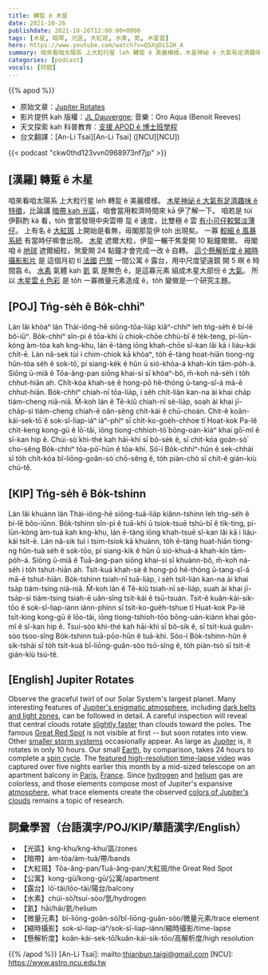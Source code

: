 ```yaml
---
title: 轉踅 ê 木星
date: 2021-10-26
publishdate: 2021-10-26T12:00:00+0800
tags: [木星, 暗帶, 光區, 大紅斑, 水素, 氦, 木星雲]
hero: https://www.youtube.com/watch?v=QSXgDiS2H_A
summary: 咱來看咱太陽系 上大粒行星 leh 轉踅 ê 美麗模樣。木星神祕 ê 大氣有足濟趣味 ê 特徵，比論講暗帶 kah 光區，咱會當用較濟時間來 kā 伊了解一下。
categories: [podcast]
vocals: [阿錕]
---
```


{{% apod %}}

- 原始文章：[Jupiter Rotates](https://apod.nasa.gov/apod/ap211026.html)
- 影片提供 kah 版權：[JL Dauvergne](https://www.facebook.com/jeanluc.dauvergne); 音樂：Oro Aqua (Benoit Reeves)
- 天文探索 kah 科普教育：[支援 APOD ê 博士班學程](https://asterisk.apod.com/viewtopic.php?f=28&t=41989)
- 台文翻譯：[An-Li Tsai][An-Li Tsai] ([NCU][NCU])

{{< podcast "ckw0thd123vvn0968973nf7jp" >}}

## [漢羅] 轉踅 ê 木星
咱來看咱太陽系 上大粒行星 leh 轉踅 ê 美麗模樣。
[木星神祕 ê 大氣有足濟趣味 ê 特徵][Jupiter's enigmatic atmosphere]，比論講 [暗帶 kah 光區][dark belts and light zones]，咱會當用較濟時間來 kā 伊了解一下。
咱若是 tùi 伊斟酌 kā 看，to̍h 會當發現中央雲帶 踅 ê 速度，比雙極 ê 雲 [有小可仔較緊淡薄仔][slightly faster]。
上有名 ê [大紅斑][Great Red Spot] 上開始是看無，毋閣那踅伊 to̍h 出現矣。
一寡 [較細 ê 風暴系統][smaller storm systems] 有當時仔嘛會出現。
[木星][Jupiter] 遮爾大粒，伊踅一輾干焦愛開 10 點鐘爾爾。
毋閣咱 ê [地球][Earth] 遮爾細粒，煞愛開 24 點鐘才會完成一改 ê 自轉。
[這个懸解析度 ê 縮時攝影影片][featured high-resolution time-lapse video] 是 這個月初 tī [法國][France] [巴黎][Paris] 一間公寓 ê 露台，用中尺度望遠鏡 開 5 暝 ê 時間翕 ê。
[水素][hydrogen] 氣體 kah [氦][helium] 氣 是無色 ê，是這寡元素 組成木星大部份 ê [大氣][atmosphere]。
所以 [木星雲 ê 色彩][colors of Jupiter's clouds] 是 to̍h 一寡微量元素造成 ê，to̍h 變做是一个研究主題。

## [POJ] Tńg-se̍h ê Bo̍k-chhiⁿ
Lán lâi khòaⁿ lán Thài-iông-hē siōng-tōa-lia̍p kiâⁿ-chhiⁿ leh tńg-se̍h ê bí-lē bô͘-iūⁿ.
Bo̍k-chhiⁿ sîn-pì ê tōa-khì ū chiok-chōe chhù-bī ê te̍k-teng, pí-lūn-kóng àm-tòa kah kng-khu, lán ē-tàng iōng khah-chōe sî-kan lâi kā i liáu-kái chi̍t-ē.
Lán nâ-sek tùi i chim-chiok kā khòaⁿ, to̍h ē-tàng hoat-hiān tiong-ng hûn-tòa se̍h ê sok-tō͘, pí siang-ke̍k ê hûn ū sió-khóa-á khah-kín tām-po̍h-á.
Siōng ū-miâ ê Tōa-âng-pan siōng khai-sí sī khòaⁿ-bô, m̄-koh ná-se̍h i to̍h chhut-hiān ah.
Chi̍t-kóa khah-sè ê hong-pō hē-thóng ū-tang-sî-á mā-ē chhut-hiān.
Bo̍k-chhiⁿ chiah-nī tōa-lia̍p, i se̍h chi̍t-liàn kan-na ài khai cha̍p tiám-cheng niā-niā.
M̄-koh lán ê Tē-kiû chiah-nī sè-lia̍p, soah ài khai jī-cha̍p-sì tiám-cheng chiah-ē oân-sêng chi̍t-kái ê chū-choán.
Chit-ê koân-kái-sek-tō͘ ê sok-sî-liap-iáⁿ iáⁿ-phìⁿ sī chi̍t-ko-goe̍h-chhoe tī Hoat-kok Pa-lê chi̍t-keng kong-gū ê lō͘-tâi, iōng tiong-chhioh-tō͘ bōng-oán-kiàⁿ khai gō͘-mî ê sî-kan hip ê.
Chúi-sò͘ khì-thé kah hāi-khì sī bô-se̍k ê, sī chit-kóa goân-sò͘ cho͘-sêng Bo̍k-chhiⁿ tōa-pō͘-hūn ê tōa-khì.
Só͘-í Bo̍k-chhiⁿ-hûn ê sek-chhái sī to̍h chi̍t-kóa bî-liōng-goân-sò͘ chō-sêng ê, to̍h piàn-chò sī chi̍t-ê gián-kiù chú-tê.

## [KIP] Tńg-se̍h ê Bo̍k-tshinn
Lán lâi khuànn lán Thài-iông-hē siōng-tuā-lia̍p kiânn-tshinn leh tńg-se̍h ê bí-lē bôo-iūnn.
Bo̍k-tshinn sîn-pì ê tuā-khì ū tsiok-tsuē tshù-bī ê ti̍k-ting, pí-lūn-kóng àm-tuà kah kng-khu, lán ē-tàng iōng khah-tsuē sî-kan lâi kā i liáu-kái tsi̍t-ē.
Lán nâ-sik tuì i tsim-tsiok kā khuànn, to̍h ē-tàng huat-hiān tiong-ng hûn-tuà se̍h ê sok-tōo, pí siang-ki̍k ê hûn ū sió-khuá-á khah-kín tām-po̍h-á.
Siōng ū-miâ ê Tuā-âng-pan siōng khai-sí sī khuànn-bô, m̄-koh ná-se̍h i to̍h tshut-hiān ah.
Tsi̍t-kuá khah-sè ê hong-pō hē-thóng ū-tang-sî-á mā-ē tshut-hiān.
Bo̍k-tshinn tsiah-nī tuā-lia̍p, i se̍h tsi̍t-liàn kan-na ài khai tsa̍p tiám-tsing niā-niā.
M̄-koh lán ê Tē-kiû tsiah-nī sè-lia̍p, suah ài khai jī-tsa̍p-sì tiám-tsing tsiah-ē uân-sîng tsi̍t-kái ê tsū-tsuán.
Tsit-ê kuân-kái-sik-tōo ê sok-sî-liap-iánn iánn-phìnn sī tsi̍t-ko-gue̍h-tshue tī Huat-kok Pa-lê tsi̍t-king kong-gū ê lōo-tâi, iōng tiong-tshioh-tōo bōng-uán-kiànn khai gōo-mî ê sî-kan hip ê.
Tsuí-sòo khì-thé kah hāi-khì sī bô-si̍k ê, sī tsit-kuá guân-sòo tsoo-sîng Bo̍k-tshinn tuā-pōo-hūn ê tuā-khì.
Sóo-í Bo̍k-tshinn-hûn ê sik-tshái sī to̍h tsi̍t-kuá bî-liōng-guân-sòo tsō-sîng ê, to̍h piàn-tsò sī tsi̍t-ê gián-kiù tsú-tê.

## [English] Jupiter Rotates
Observe the graceful twirl of our Solar System's largest planet.
Many interesting features of [Jupiter's enigmatic atmosphere][Jupiter's enigmatic atmosphere], including [dark belts and light zones][dark belts and light zones], can be followed in detail.
A careful inspection will reveal that central clouds rotate [slightly faster][slightly faster] than clouds toward the poles.
The famous [Great Red Spot][Great Red Spot] is not visible at first -- but soon rotates into view.
Other [smaller storm systems][smaller storm systems] occasionally appear.
As large as [Jupiter][Jupiter] is, it rotates in only 10 hours.
Our small [Earth][Earth], by comparison, takes 24 hours to complete a [spin cycle][spin cycle].
The [featured high-resolution time-lapse video][featured high-resolution time-lapse video] was captured over five nights earlier this month by a mid-sized telescope on an apartment balcony in [Paris][Paris], [France][France].
Since [hydrogen][hydrogen] and [helium][helium] gas are colorless, and those elements compose most of Jupiter's expansive [atmosphere][atmosphere], what trace elements create the observed [colors of Jupiter's clouds][colors of Jupiter's clouds] remains a topic of research.


## 詞彙學習（台語漢字/POJ/KIP/華語漢字/English）
- 【光區】kng-khu/kng-khu/區/zones
- 【暗帶】àm-tòa/àm-tuà/帶/bands
- 【大紅斑】Tōa-âng-pan/Tuā-âng-pan/大紅斑/the Great Red Spot
- 【公寓】kong-gū/kong-gū/公寓/apartment
- 【露台】lō͘-tâi/lōo-tâi/陽台/balcony
- 【水素】chúi-sò͘/tsuí-sòo/氫/hydrogen
- 【氦】hāi/hāi/氦/helium
- 【微量元素】bî-liōng-goân-sò͘/bî-liōng-guân-sòo/微量元素/trace element
- 【縮時攝影】sok-sî-liap-iáⁿ/sok-sî-liap-iánn/縮時攝影/time-lapse
- 【懸解析度】koân-kái-sek-tō͘/kuân-kái-sik-tōo/高解析度/high resolution


{{% /apod %}}
[An-Li Tsai]: mailto:thianbun.taigi@gmail.com
[NCU]: https://www.astro.ncu.edu.tw

[Jupiter's enigmatic atmosphere]:https://en.wikipedia.org/wiki/Atmosphere_of_Jupiter
[dark belts and light zones]:https://www.planetary.org/space-images/jupiters-belts-and-zones
[slightly faster]:https://apod.nasa.gov/apod/ap001123.html
[Great Red Spot]:https://apod.nasa.gov/apod/ap140518.html
[smaller storm systems]:https://apod.nasa.gov/apod/ap200106.html
[Jupiter]:https://solarsystem.nasa.gov/planets/jupiter/in-depth/
[Earth]:https://earthobservatory.nasa.gov/
[spin cycle]:http://www.dailyhaha.com/_pics/cat_washer.jpg
[featured high-resolution time-lapse video]:https://vimeo.com/637785783
[Paris]:https://youtu.be/72kRM86V-dw
[France]:https://en.wikipedia.org/wiki/France
[hydrogen]:https://periodic.lanl.gov/1.shtml
[helium]:https://periodic.lanl.gov/2.shtml
[atmosphere]:https://apod.nasa.gov/apod/ap160626.html
[colors of Jupiter's clouds]:https://ui.adsabs.harvard.edu/abs/1981JGR....86.8797O/abstract
